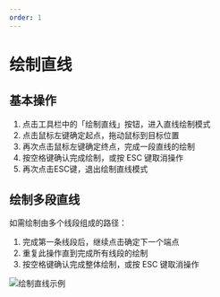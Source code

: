 ```yaml
---
order: 1
---
```

# 绘制直线

## 基本操作

1. 点击工具栏中的「绘制直线」按钮，进入直线绘制模式
2. 点击鼠标左键确定起点，拖动鼠标到目标位置
3. 再次点击鼠标左键确定终点，完成一段直线的绘制
4. 按空格键确认完成绘制，或按 ESC 键取消操作
5. 再次点击ESC键，退出绘制直线模式

## 绘制多段直线

如需绘制由多个线段组成的路径：

1. 完成第一条线段后，继续点击确定下一个端点
2. 重复此操作直到完成所有线段的绘制
3. 按空格键确认完成整体绘制，或按 ESC 键取消操作

![绘制直线示例](/assets/usage/draw_line.gif)